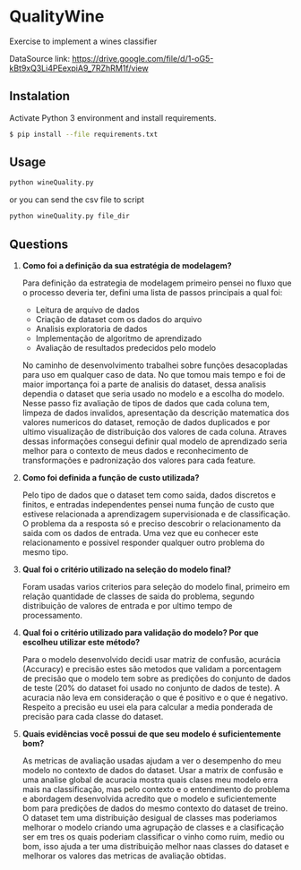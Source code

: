 # QualityWine

Exercise to implement a wines classifier

DataSource link:  https://drive.google.com/file/d/1-oG5-kBt9xQ3Li4PEexpiA9_7RZhRM1f/view

## Instalation

Activate Python 3 environment and install requirements.

```bash
$ pip install --file requirements.txt
```

## Usage

```bash
python wineQuality.py 
```
or you can send the csv file to script
```bash
python wineQuality.py file_dir
```

## Questions

1. **Como foi a definição da sua estratégia de modelagem?**
   
   Para definição da estrategia de modelagem primeiro pensei no fluxo que o processo deveria ter, defini uma lista de passos principais a qual foi:

   - Leitura de arquivo de dados
   - Criação de dataset com os dados do arquivo
   - Analisis exploratoria de dados
   - Implementação de algoritmo de aprendizado
   - Avaliação de resultados predecidos pelo modelo

   No caminho de desenvolvimento trabalhei sobre funções desacopladas para uso em qualquer caso de data.
   No que tomou mais tempo e foi de maior importança foi a parte de analisis do dataset, dessa analisis dependia o dataset que seria usado no modelo e a escolha do modelo. Nesse passo fiz avaliação de tipos de dados que cada coluna tem, limpeza de dados invalidos, apresentação da descrição matematica dos valores numericos do dataset, remoção de dados duplicados e por ultimo visualização de distribuição dos valores de cada coluna. Atraves dessas informações consegui definir qual modelo de aprendizado seria melhor para o contexto de meus dados e reconhecimento de transformações e padronização dos valores para cada feature.

2. **Como foi definida a função de custo utilizada?**

    Pelo tipo de dados que o dataset tem como saida, dados discretos e finitos, e entradas independentes pensei numa função de custo que estivese relacionada a aprendizagem supervisionada e de classificação. O problema da a resposta só e preciso descobrir o relacionamento da saida com os dados de entrada. Uma vez que eu conhecer este relacionamento e possivel responder qualquer outro problema do mesmo tipo.

3. **Qual foi o critério utilizado na seleção do modelo final?**

    Foram usadas varios criterios para seleção do modelo final, primeiro em relação quantidade de classes de saida do problema, segundo distribuição de valores de entrada e por ultimo tempo de processamento.

4. **Qual foi o critério utilizado para validação do modelo? Por que escolheu utilizar este método?**

    Para o modelo desenvolvido decidi usar matriz de confusão, acurácia (Accuracy) e precisão estes são metodos que validam a porcentagem de precisão que o modelo tem sobre as predições do conjunto de dados de teste (20% do dataset foi usado no conjunto de dados de teste). A acuracia não leva em consideração o que é positivo e o que é negativo. Respeito a precisão eu usei ela para calcular a media ponderada de precisão para cada classe do dataset.

5. **Quais evidências você possui de que seu modelo é suficientemente bom?**

    As metricas de avaliação usadas ajudam a ver o desempenho do meu modelo no contexto de dados do dataset. Usar a matrix de confusão e uma analise global de acuracia mostra quais clases meu modelo erra mais na classificação, mas pelo contexto e o entendimento do problema e abordagem desenvolvida acredito que o modelo e suficientemente bom para predições de dados do mesmo contexto do dataset de treino. O dataset tem uma distribuição desigual de classes mas poderiamos melhorar o modelo criando uma agrupação de classes e a clasificação ser em tres os quais poderiam classificar o vinho como ruim, medio ou bom, isso ajuda a ter uma distribuição melhor naas classes do dataset e melhorar os valores das metricas de avaliação obtidas.